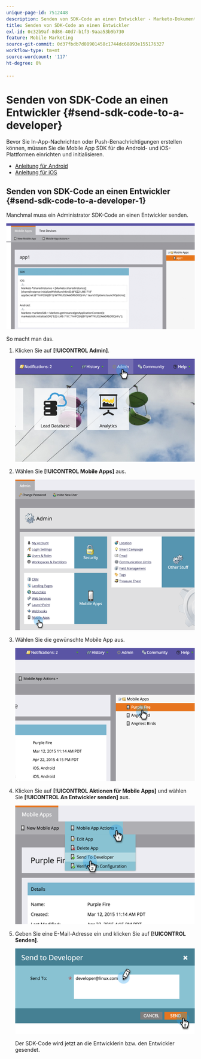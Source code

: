 ```yaml
---
unique-page-id: 7512448
description: Senden von SDK-Code an einen Entwickler - Marketo-Dokumente - Produktdokumentation
title: Senden von SDK-Code an einen Entwickler
exl-id: 0c32b9af-8d86-40d7-b1f3-9aaa53b9b730
feature: Mobile Marketing
source-git-commit: 0d37fbdb7d08901458c1744dc68893e155176327
workflow-type: tm+mt
source-wordcount: '117'
ht-degree: 0%

---
```


# Senden von SDK-Code an einen Entwickler {#send-sdk-code-to-a-developer}

Bevor Sie In-App-Nachrichten oder Push-Benachrichtigungen erstellen können, müssen Sie die Mobile App SDK für die Android- und iOS-Plattformen einrichten und initialisieren.

* [Anleitung für Android](https://experienceleague.adobe.com/de/docs/marketo-developer/marketo/mobile/installation#how-to-install-marketo-sdk-on-android)
* [Anleitung für iOS](https://experienceleague.adobe.com/de/docs/marketo-developer/marketo/mobile/installation#how-to-install-marketo-sdk-on-ios)

## Senden von SDK-Code an einen Entwickler {#send-sdk-code-to-a-developer-1}

Manchmal muss ein Administrator SDK-Code an einen Entwickler senden.

![](assets/image2016-3-9-16-3a24-3a14.png)

So macht man das.

1. Klicken Sie auf **[!UICONTROL Admin]**.

   ![](assets/image2015-4-22-16-3a12-3a32.png)

1. Wählen Sie **[!UICONTROL Mobile Apps]** aus.

   ![](assets/image2015-4-22-16-3a14-3a29.png)

1. Wählen Sie die gewünschte Mobile App aus.

   ![](assets/image2015-4-22-16-3a33-3a19.png)

1. Klicken Sie auf **[!UICONTROL Aktionen für Mobile Apps]** und wählen Sie **[!UICONTROL An Entwickler senden]** aus.

   ![](assets/image2015-4-22-17-3a13-3a30.png)

1. Geben Sie eine E-Mail-Adresse ein und klicken Sie auf **[!UICONTROL Senden]**.

   ![](assets/image2015-4-22-18-3a51-3a54.png)

   Der SDK-Code wird jetzt an die Entwicklerin bzw. den Entwickler gesendet.
